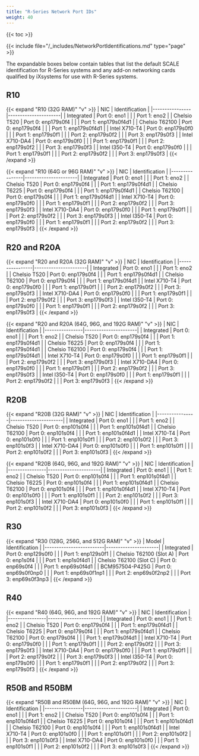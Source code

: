 ```yaml
---
title: "R-Series Network Port IDs"
weight: 40
---
```


{{< toc >}}

{{< include file="/_includes/NetworkPortIdentifications.md" type="page" >}}

The expandable boxes below contain tables that list the default SCALE identification for R-Series systems and any add-on networking cards qualified by iXsystems for use with R-Series systems.

## R10

{{< expand "R10 (32G RAM)" "v" >}}
| NIC            | Identification       |
|----------------|----------------------|
| Integrated     | Port 0: eno1         |
|                | Port 1: eno2         |
| Chelsio T520   | Port 0: enp179s0f4   |
|                | Port 1: enp179s0f4d1 |
| Chelsio T62100 | Port 0: enp179s0f4   |
|                | Port 1: enp179s0f4d1 |
| Intel X710-T4  | Port 0: enp179s0f0   |
|                | Port 1: enp179s0f1   |
|                | Port 2: enp179s0f2   |
|                | Port 3: enp179s0f3   |
| Intel X710-DA4 | Port 0: enp179s0f0   |
|                | Port 1: enp179s0f1   |
|                | Port 2: enp179s0f2   |
|                | Port 3: enp179s0f3   |
| Intel I350-T4  | Port 0: enp179s0f0   |
|                | Port 1: enp179s0f1   |
|                | Port 2: enp179s0f2   |
|                | Port 3: enp179s0f3   |
{{< /expand >}}

{{< expand "R10 (64G or 96G RAM)" "v" >}}
| NIC            | Identification       |
|----------------|----------------------|
| Integrated     | Port 0: eno1         |
|                | Port 1: eno2         |
| Chelsio T520   | Port 0: enp179s0f4   |
|                | Port 1: enp179s0f4d1 |
| Chelsio T6225  | Port 0: enp179s0f4   |
|                | Port 1: enp179s0f4d1 |
| Chelsio T62100 | Port 0: enp179s0f4   |
|                | Port 1: enp179s0f4d1 |
| Intel X710-T4  | Port 0: enp179s0f0   |
|                | Port 1: enp179s0f1   |
|                | Port 2: enp179s0f2   |
|                | Port 3: enp179s0f3   |
| Intel X710-DA4 | Port 0: enp179s0f0   |
|                | Port 1: enp179s0f1   |
|                | Port 2: enp179s0f2   |
|                | Port 3: enp179s0f3   |
| Intel I350-T4  | Port 0: enp179s0f0   |
|                | Port 1: enp179s0f1   |
|                | Port 2: enp179s0f2   |
|                | Port 3: enp179s0f3   |
{{< /expand >}}

## R20 and R20A

{{< expand "R20 and R20A (32G RAM)" "v" >}}
| NIC            | Identification       |
|----------------|----------------------|
| Integrated     | Port 0: eno1         |
|                | Port 1: eno2         |
| Chelsio T520   | Port 0: enp179s0f4   |
|                | Port 1: enp179s0f4d1 |
| Chelsio T62100 | Port 0: enp179s0f4   |
|                | Port 1: enp179s0f4d1 |
| Intel X710-T4  | Port 0: enp179s0f0   |
|                | Port 1: enp179s0f1   |
|                | Port 2: enp179s0f2   |
|                | Port 3: enp179s0f3   |
| Intel X710-DA4 | Port 0: enp179s0f0   |
|                | Port 1: enp179s0f1   |
|                | Port 2: enp179s0f2   |
|                | Port 3: enp179s0f3   |
| Intel I350-T4  | Port 0: enp179s0f0   |
|                | Port 1: enp179s0f1   |
|                | Port 2: enp179s0f2   |
|                | Port 3: enp179s0f3   |
{{< /expand >}}

{{< expand "R20 and R20A (64G, 96G, and 192G RAM)" "v" >}}
| NIC            | Identification       |
|----------------|----------------------|
| Integrated     | Port 0: eno1         |
|                | Port 1: eno2         |
| Chelsio T520   | Port 0: enp179s0f4   |
|                | Port 1: enp179s0f4d1 |
| Chelsio T6225  | Port 0: enp179s0f4   |
|                | Port 1: enp179s0f4d1 |
| Chelsio T62100 | Port 0: enp179s0f4   |
|                | Port 1: enp179s0f4d1 |
| Intel X710-T4  | Port 0: enp179s0f0   |
|                | Port 1: enp179s0f1   |
|                | Port 2: enp179s0f2   |
|                | Port 3: enp179s0f3   |
| Intel X710-DA4 | Port 0: enp179s0f0   |
|                | Port 1: enp179s0f1   |
|                | Port 2: enp179s0f2   |
|                | Port 3: enp179s0f3   |
| Intel I350-T4  | Port 0: enp179s0f0   |
|                | Port 1: enp179s0f1   |
|                | Port 2: enp179s0f2   |
|                | Port 3: enp179s0f3   |
{{< /expand >}}

## R20B

{{< expand "R20B (32G RAM)" "v" >}}
| NIC            | Identification       |
|----------------|----------------------|
| Integrated     | Port 0: eno1         |
|                | Port 1: eno2         |
| Chelsio T520   | Port 0: enp101s0f4   |
|                | Port 1: enp101s0f4d1 |
| Chelsio T62100 | Port 0: enp101s0f4   |
|                | Port 1: enp101s0f4d1 |
| Intel X710-T4  | Port 0: enp101s0f0   |
|                | Port 1: enp101s0f1   |
|                | Port 2: enp101s0f2   |
|                | Port 3: enp101s0f3   |
| Intel X710-DA4 | Port 0: enp101s0f0   |
|                | Port 1: enp101s0f1   |
|                | Port 2: enp101s0f2   |
|                | Port 3: enp101s0f3   |
{{< /expand >}}

{{< expand "R20B (64G, 96G, and 192G RAM)" "v" >}}
| NIC            | Identification       |
|----------------|----------------------|
| Integrated     | Port 0: eno1         |
|                | Port 1: eno2         |
| Chelsio T520   | Port 0: enp101s0f4   |
|                | Port 1: enp101s0f4d1 |
| Chelsio T6225  | Port 0: enp101s0f4   |
|                | Port 1: enp101s0f4d1 |
| Chelsio T62100 | Port 0: enp101s0f4   |
|                | Port 1: enp101s0f4d1 |
| Intel X710-T4  | Port 0: enp101s0f0   |
|                | Port 1: enp101s0f1   |
|                | Port 2: enp101s0f2   |
|                | Port 3: enp101s0f3   |
| Intel X710-DA4 | Port 0: enp101s0f0   |
|                | Port 1: enp101s0f1   |
|                | Port 2: enp101s0f2   |
|                | Port 3: enp101s0f3   |
{{< /expand >}}

## R30

{{< expand "R30 (128G, 256G, and 512G RAM)" "v" >}}
| Model                   | Identification       |
|-------------------------|----------------------|
| Integrated              | Port 0: enp129s0f0   |
|                         | Port 1: enp129s0f1   |
| Chelsio T62100 (Slot A) | Port 0: enp1s0f4     |
|                         | Port 1: enp1s0f4d1   |
| Chelsio T62100 (Slot C) | Port 0: enp69s0f4    |
|                         | Port 1: enp69s0f4d1  |
| BCM957504-P425G         | Port 0: enp69s0f0np0 |
|                         | Port 1: enp69s0f1np1 |
|                         | Port 2: enp69s0f2np2 |
|                         | Port 3: enp69s0f3np3 |
{{< /expand >}}

## R40

{{< expand "R40 (64G, 96G, and 192G RAM)" "v" >}}
| NIC            | Identification       |
|----------------|----------------------|
| Integrated     | Port 0: eno1         |
|                | Port 1: eno2         |
| Chelsio T520   | Port 0: enp179s0f4   |
|                | Port 1: enp179s0f4d1 |
| Chelsio T6225  | Port 0: enp179s0f4   |
|                | Port 1: enp179s0f4d1 |
| Chelsio T62100 | Port 0: enp179s0f4   |
|                | Port 1: enp179s0f4d1 |
| Intel X710-T4  | Port 0: enp179s0f0   |
|                | Port 1: enp179s0f1   |
|                | Port 2: enp179s0f2   |
|                | Port 3: enp179s0f3   |
| Intel X710-DA4 | Port 0: enp179s0f0   |
|                | Port 1: enp179s0f1   |
|                | Port 2: enp179s0f2   |
|                | Port 3: enp179s0f3   |
| Intel I350-T4  | Port 0: enp179s0f0   |
|                | Port 1: enp179s0f1   |
|                | Port 2: enp179s0f2   |
|                | Port 3: enp179s0f3   |
{{< /expand >}}

## R50B and R50BM

{{< expand "R50B and R50BM (64G, 96G, and 192G RAM)" "v" >}}
| NIC            | Identification       |
|----------------|----------------------|
| Integrated     | Port 0: eno1         |
|                | Port 1: eno2         |
| Chelsio T520   | Port 0: enp101s0f4   |
|                | Port 1: enp101s0f4d1 |
| Chelsio T6225  | Port 0: enp101s0f4   |
|                | Port 1: enp101s0f4d1 |
| Chelsio T62100 | Port 0: enp101s0f4   |
|                | Port 1: enp101s0f4d1 |
| Intel X710-T4  | Port 0: enp101s0f0   |
|                | Port 1: enp101s0f1   |
|                | Port 2: enp101s0f2   |
|                | Port 3: enp101s0f3   |
| Intel X710-DA4 | Port 0: enp101s0f0   |
|                | Port 1: enp101s0f1   |
|                | Port 2: enp101s0f2   |
|                | Port 3: enp101s0f3   |
{{< /expand >}}
